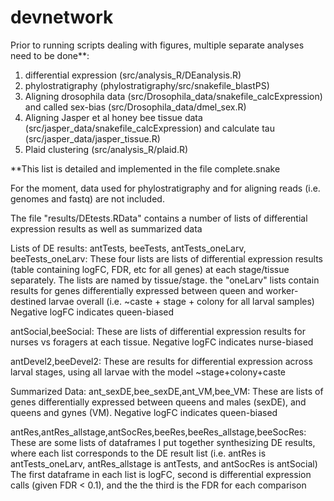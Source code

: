 # devnetwork

Prior to running scripts dealing with figures, multiple separate analyses need to be done**:
  1) differential expression (src/analysis_R/DEanalysis.R)
  2) phylostratigraphy (phylostratigraphy/src/snakefile_blastPS)
  3) Aligning drosophila data (src/Drosophila_data/snakefile_calcExpression) and called sex-bias (src/Drosophila_data/dmel_sex.R)
  4) Aligning Jasper et al honey bee tissue data (src/jasper_data/snakefile_calcExpression) and calculate tau (src/jasper_data/jasper_tissue.R)
  5) Plaid clustering (src/analysis_R/plaid.R)
  
**This list is detailed and implemented in the file complete.snake

For the moment, data used for phylostratigraphy and for aligning reads (i.e. genomes and fastq) are not included.

The file "results/DEtests.RData" contains a number of lists of differential expression results as well as summarized data

Lists of DE results:
  antTests, beeTests, antTests_oneLarv, beeTests_oneLarv:
    These four lists are lists of differential expression results (table containing logFC, FDR, etc for all genes) at each         stage/tissue separately. The lists are named by tissue/stage. the "oneLarv" lists contain results for genes differentially     expressed between queen and worker-destined larvae overall (i.e. ~caste + stage + colony for all larval samples)
    Negative logFC indicates queen-biased
    
  antSocial,beeSocial:
    These are lists of differential expression results for nurses vs foragers at each tissue. 
    Negative logFC indicates nurse-biased

  antDevel2,beeDevel2:
    These are results for differential expression across larval stages, using all larvae with the model ~stage+colony+caste

Summarized Data:
  ant_sexDE,bee_sexDE,ant_VM,bee_VM:
    These are lists of genes differentially expressed between queens and males (sexDE), and queens and gynes (VM). 
    Negative logFC indicates queen-biased
    
  antRes,antRes_allstage,antSocRes,beeRes,beeRes_allstage,beeSocRes:
    These are some lists of dataframes I put together synthesizing DE results, where each list corresponds to the DE result       list (i.e. antRes is antTests_oneLarv, antRes_allstage is antTests, and antSocRes is antSocial)
    The first dataframe in each list is logFC, second is differential expression calls (given FDR < 0.1), and the the third is     the FDR for each comparison
    
  
